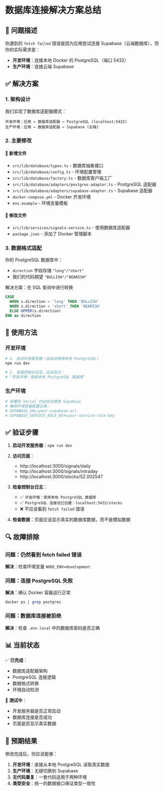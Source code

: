 # 数据库连接解决方案总结

## 🎯 问题描述

你遇到的 `fetch failed` 错误是因为应用尝试连接 Supabase（云端数据库），但你的实际需求是：

- **开发环境**：连接本地 Docker 的 PostgreSQL（端口 5432）
- **生产环境**：连接云端 Supabase

## ✅ 解决方案

### 1. 架构设计

我们实现了数据库适配器模式：

```
开发环境：应用 ← 数据库适配器 ← PostgreSQL (localhost:5432)
生产环境：应用 ← 数据库适配器 ← Supabase (云端)
```

### 2. 主要修改

#### 📁 新增文件

- `src/lib/database/types.ts` - 数据库抽象接口
- `src/lib/database/config.ts` - 环境配置管理
- `src/lib/database/factory.ts` - 数据库客户端工厂
- `src/lib/database/adapters/postgres-adapter.ts` - PostgreSQL 适配器
- `src/lib/database/adapters/supabase-adapter.ts` - Supabase 适配器
- `docker-compose.yml` - Docker 开发环境
- `env.example` - 环境变量模板

#### 🔧 修改文件

- `src/lib/services/signals-service.ts` - 使用数据库适配器
- `package.json` - 添加了 Docker 管理脚本

### 3. 数据格式适配

你的 PostgreSQL 数据库中：

- `direction` 字段存储 `"long"/"short"`
- 我们的代码期望 `"BULLISH"/"BEARISH"`

解决方案：在 SQL 查询中进行转换

```sql
CASE
  WHEN s.direction = 'long' THEN 'BULLISH'
  WHEN s.direction = 'short' THEN 'BEARISH'
  ELSE UPPER(s.direction)
END as direction
```

## 🚀 使用方法

### 开发环境

```bash
# 1. 启动开发服务器（会自动使用本地 PostgreSQL）
npm run dev

# 2. 查看控制台日志，应该显示：
# "开发环境：使用本地 PostgreSQL 数据库"
```

### 生产环境

```bash
# 部署到 Vercel 时会自动使用 Supabase
# 确保环境变量配置正确：
# SUPABASE_URL=your-supabase-url
# SUPABASE_SERVICE_ROLE_KEY=your-service-role-key
```

## ✅ 验证步骤

1. **启动开发服务器**：`npm run dev`
2. **访问页面**：

   - http://localhost:3000/signals/daily
   - http://localhost:3000/signals/intraday
   - http://localhost:3000/stocks/SZ.002547

3. **检查控制台日志**：

   - ✅ `开发环境：使用本地 PostgreSQL 数据库`
   - ✅ `PostgreSQL 连接池已创建：localhost:5432/stocks`
   - ❌ 不应该看到 `fetch failed` 错误

4. **检查数据**：页面应该显示真实的数据库数据，而不是模拟数据

## 🔍 故障排除

### 问题：仍然看到 fetch failed 错误

**解决**：检查环境变量 `NODE_ENV=development`

### 问题：连接 PostgreSQL 失败

**解决**：确认 Docker 容器运行正常

```bash
docker ps | grep postgres
```

### 问题：数据库连接被拒绝

**解决**：检查 `.env.local` 中的数据库密码是否正确

## 📊 当前状态

✅ **已完成**：

- 数据库适配器架构
- PostgreSQL 连接逻辑
- 数据格式转换
- 环境自动检测

🔄 **测试中**：

- 开发服务器是否正常启动
- 数据库连接是否成功
- 页面是否显示真实数据

## 🎉 预期结果

修改完成后，你应该能够：

1. **开发环境**：直接从本地 PostgreSQL 读取真实数据
2. **生产环境**：无缝切换到 Supabase
3. **无代码重复**：一套代码适用于两种环境
4. **类型安全**：统一的数据接口保证类型一致性
